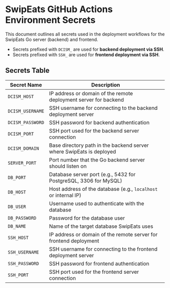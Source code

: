 # SwipEats GitHub Actions Environment Secrets

This document outlines all secrets used in the deployment workflows for the SwipEats Go server (backend) and frontend.  

- Secrets prefixed with `DCISM_` are used for **backend deployment via SSH**.
- Secrets prefixed with `SSH_` are used for **frontend deployment via SSH**.

## Secrets Table

| Secret Name           | Description |
|-----------------------|-------------|
| `DCISM_HOST`          | IP address or domain of the remote deployment server for backend |
| `DCISM_USERNAME`      | SSH username for connecting to the backend deployment server |
| `DCISM_PASSWORD`      | SSH password for backend authentication |
| `DCISM_PORT`          | SSH port used for the backend server connection |
| `DCISM_DOMAIN`        | Base directory path in the backend server where SwipEats is deployed |
| `SERVER_PORT`         | Port number that the Go backend server should listen on |
| `DB_PORT`             | Database server port (e.g., 5432 for PostgreSQL, 3306 for MySQL) |
| `DB_HOST`             | Host address of the database (e.g., `localhost` or internal IP) |
| `DB_USER`             | Username used to authenticate with the database |
| `DB_PASSWORD`         | Password for the database user |
| `DB_NAME`             | Name of the target database SwipEats uses |
| `SSH_HOST`            | IP address or domain of the remote server for frontend deployment |
| `SSH_USERNAME`        | SSH username for connecting to the frontend deployment server |
| `SSH_PASSWORD`        | SSH password for frontend authentication |
| `SSH_PORT`            | SSH port used for the frontend server connection |
